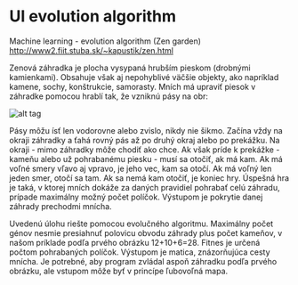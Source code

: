 # UI evolution algorithm

Machine learning - evolution algorithm (Zen garden) http://www2.fiit.stuba.sk/~kapustik/zen.html

Zenová záhradka je plocha vysypaná hrubším pieskom (drobnými kamienkami). 
Obsahuje však aj nepohyblivé väčšie objekty, ako napríklad kamene, sochy, konštrukcie, 
samorasty. Mních má upraviť piesok v záhradke pomocou hrablí tak, že vzniknú pásy na obr:

![alt tag](http://www2.fiit.stuba.sk/~kapustik/zen-s.png)

Pásy môžu ísť len vodorovne alebo zvislo, nikdy nie šikmo. Začína vždy na okraji 
záhradky a ťahá rovný pás až po druhý okraj alebo po prekážku. Na okraji - mimo záhradky 
môže chodiť ako chce. Ak však príde k prekážke - kameňu alebo už pohrabanému piesku - 
musí sa otočiť, ak má kam. Ak má voľné smery vľavo aj vpravo, je jeho vec, kam sa otočí. Ak 
má voľný len jeden smer, otočí sa tam. Ak sa nemá kam otočiť, je koniec hry. Úspešná hra je 
taká, v ktorej mních dokáže za daných pravidiel pohrabať celú záhradu, prípade maximálny 
možný počet políčok. Výstupom je pokrytie danej záhrady prechodmi mnícha. 

Uvedenú úlohu riešte pomocou evolučného algoritmu. Maximálny počet génov 
nesmie presiahnuť polovicu obvodu záhrady plus počet kameňov, v našom príklade podľa 
prvého obrázku 12+10+6=28. Fitnes je určená počtom pohrabaných políčok. Výstupom je 
matica, znázorňujúca cesty mnícha. Je potrebné, aby program zvládal aspoň záhradku podľa 
prvého obrázku, ale vstupom môže byť v princípe ľubovoľná mapa. 
